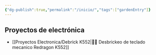```yaml
---
{"dg-publish":true,"permalink":"/inicio/","tags":["gardenEntry"]}
---
```


## Proyectos de electrónica

- [[Proyectos Electronica/Debrick K552\|🧑‍💻 Desbrickeo de teclado mecanico Redragon K552]]

